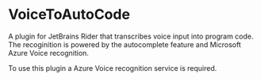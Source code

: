 # VoiceToAutoCode
A plugin for JetBrains Rider that transcribes voice input into program code.
The recoginition is powered by the autocomplete feature and Microsoft Azure Voice recognition.

To use this plugin a Azure Voice recognition service is required.
